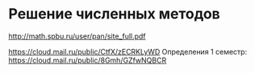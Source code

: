 # Решение численных методов
http://math.spbu.ru/user/pan/site_full.pdf

https://cloud.mail.ru/public/CtfX/zECRKLyWD
Определения 1 семестр:
https://cloud.mail.ru/public/8Gmh/GZfwNQBCR
